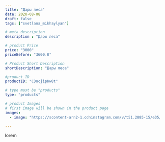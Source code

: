 ```yaml
---
title: "Дары леса"
date: 2020-08-08
draft: false
tags: ["svetlana_mikhaylyan"]

# meta description
description : "Дары леса"

# product Price
price: "3000"
priceBefore: "3600.0"

# Product Short Description
shortDescription: "Дары леса"

#product ID
productID: "CDncjipKw8t"

# type must be "products"
type: "products"

# product Images
# first image will be shown in the product page
images:
  - image: "https://scontent-arn2-1.cdninstagram.com/v/t51.2885-15/e35/117288068_162802175417079_6983472582608013133_n.jpg?se=7&tp=1&_nc_ht=scontent-arn2-1.cdninstagram.com&_nc_cat=103&_nc_ohc=CV3SVZhB_NEAX_UH1qh&oh=605d4761a09105e9e094cfa88de3a696&oe=60745298&ig_cache_key=MjM3MDk4OTMxNjUxNTc2MTk2NQ%3D%3D.2"

---
```

lorem
